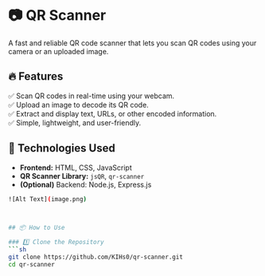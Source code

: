 # 📷 QR Scanner

A fast and reliable QR code scanner that lets you scan QR codes using your camera or an uploaded image.

## 🔥 Features
✅ Scan QR codes in real-time using your webcam.  
✅ Upload an image to decode its QR code.  
✅ Extract and display text, URLs, or other encoded information.  
✅ Simple, lightweight, and user-friendly.  

## 🚀 Technologies Used
- **Frontend:** HTML, CSS, JavaScript  
- **QR Scanner Library:** `jsQR`, `qr-scanner`  
- **(Optional)** Backend: Node.js, Express.js

```sh  
![Alt Text](image.png)


 
## 📦 How to Use

### 1️⃣ Clone the Repository  
```sh
git clone https://github.com/KIHs0/qr-scanner.git
cd qr-scanner





